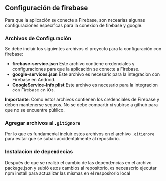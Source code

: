 ## Configuración de firebase

Para que la aplicación se conecte a Firebase, son necearias algunas configuraciones específicas para la conexion de firebase y google.

### Archivos de Configuración

Se debe incluir los siguientes archivos el proyecto para la configuración con firebase:

- **firebase-service.json** Este archivo contiene credenciales y configuraciones para que la aplicación se conecte a Firebase. 
- **google-services.json** Este archivo es necesario para la integracion con Firebase en Android.
- **GoogleService-Info.plist** Este archivo es necesario para la integracion con Firebase en iOs.

**Importante**: Como estos archivos contienen los credenciales de Firebase y deben mantenerse seguros. No se debe compartir ni subirse a github para que no se encuentre público.

### Agregar archivos al `.gitignore`

Por lo que es fundamental incluir estos archivos en el archivo `.gitignore` para evitar que se suban accidentalmente al repositorio.


### Instalacion de dependecias

Después de que se  realizó el cambio de las dependencias en el archivo package.json y subió estos cambios al repositorio, es neceascrio ejecutar npm install para actualizar las mismas en el respositorio local